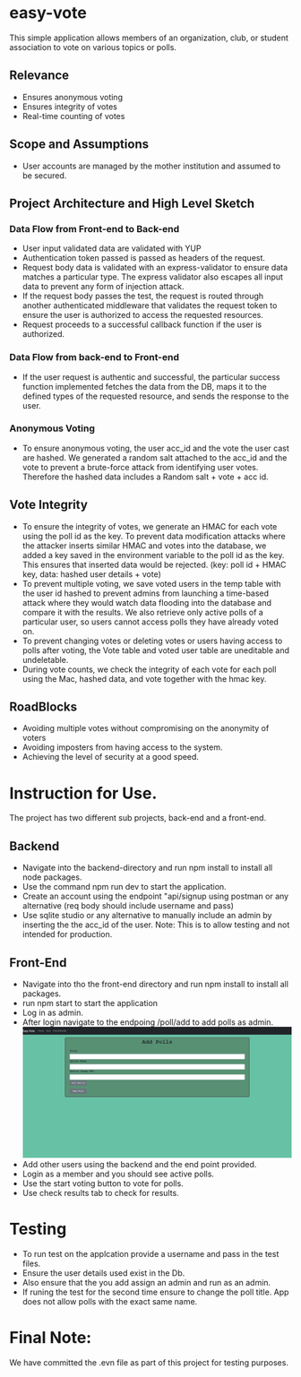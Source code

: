# easy-vote
This simple application allows members of an organization, club, or student association to vote on various topics or polls.  

## Relevance
- Ensures anonymous voting  
- Ensures integrity of votes  
- Real-time counting of votes  

## Scope and Assumptions
- User accounts are managed by the mother institution and assumed to be secured.  

## Project Architecture and High Level Sketch
### Data Flow from Front-end to Back-end
- User input validated data are validated with YUP  
- Authentication token passed is passed as headers of the request.  
- Request body data is validated with an express-validator to ensure data matches a particular type. The express validator also escapes all input data to prevent any form of injection attack.  
- If the request body passes the test, the request is routed through another authenticated middleware that validates the request token to ensure the user is authorized to access the requested resources.  
- Request proceeds to a successful callback function if the user is authorized.  

### Data Flow from back-end to Front-end
- If the user request is authentic and successful, the particular success function implemented fetches the data from the DB, maps it to the defined types of the requested resource, and sends the response to the user.  

### Anonymous Voting
- To ensure anonymous voting, the user acc_id and the vote the user cast are hashed. We generated a random salt attached to the acc_id and the vote to prevent a brute-force attack from identifying user votes. Therefore the hashed data includes a Random salt + vote + acc id.  


## Vote Integrity
- To ensure the integrity of votes, we generate an HMAC for each vote using the poll id as the key. To prevent data modification attacks where the attacker inserts similar HMAC and votes into the database, we added a key saved in the environment variable to the poll id as the key. This ensures that inserted data would be rejected. (key: poll id + HMAC key, data: hashed user details + vote)      
- To prevent multiple voting, we save voted users in the temp table with the user id hashed to prevent admins from launching a time-based attack where they would watch data flooding into the database and compare it with the results. We also retrieve only active polls of a particular user, so users cannot access polls they have already voted on.  
- To prevent changing votes or deleting votes or users having access to polls after voting, the Vote table and voted user table are uneditable and undeletable.  
- During vote counts, we check the integrity of each vote for each poll using the Mac, hashed data, and vote together with the hmac key.  


## RoadBlocks
- Avoiding multiple votes without compromising on the anonymity of voters    
- Avoiding imposters from having access to the system.  
- Achieving the level of security at a good speed.  

# Instruction for Use.
The project has two different sub projects, back-end and a front-end.

## Backend
- Navigate into the backend-directory and run npm install to install all node packages.  
- Use the command npm run dev to start the application.
- Create an account using the endpoint "api/signup using postman or any alternative (req body should include username and pass)
- Use sqlite studio or any alternative to manually include an admin by inserting the the acc_id of the user. Note: This is to allow testing and not intended for production. 

## Front-End
- Navigate into tho the front-end directory and run npm install to install all packages.
- run npm start to start the application
- Log in as admin.
- After login navigate to the endpoing /poll/add to add polls as admin.
![Alt adding polls](Capture.PNG)
- Add other users using the backend and the end point provided.
- Login as a member and you should see active polls. 
- Use the start voting button to vote for polls. 
- Use check results tab to check for results.


# Testing
- To run test on the applcation provide a username and pass in the test files.
- Ensure the user details used exist in the Db.
- Also ensure that the you add assign an admin and run as an admin.
- If runing the test for the second time ensure to change the poll title. App does not allow polls with the exact same name.

# Final Note:
We have committed the .evn file as part of this project for testing purposes. 
